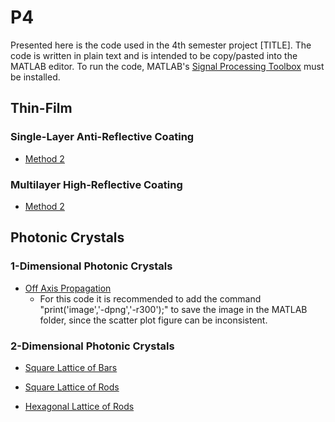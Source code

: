 # P4
Presented here is the code used in the 4th semester project [TITLE]. The code is written in plain text and is intended to be copy/pasted into the MATLAB editor. To run the code, MATLAB's [Signal Processing Toolbox](https://se.mathworks.com/products/signal.html) must be installed.


## Thin-Film
### Single-Layer Anti-Reflective Coating
* [Method 2](https://github.com/5-321/P4/blob/main/Thin-Film/Single-Layer/Method%202)
### Multilayer High-Reflective Coating
* [Method 2](https://github.com/5-321/P4/blob/main/Thin-Film/Multilayer/Method%202)


## Photonic Crystals
### 1-Dimensional Photonic Crystals
* [Off Axis Propagation](https://github.com/5-321/P4/blob/main/1D%20Photonic%20Crystals/Off%20Axis%20Propagation)
  * For this code it is recommended to add the command "print('image','-dpng','-r300');" to save the image in the MATLAB folder, since the scatter plot figure can be inconsistent.
### 2-Dimensional Photonic Crystals
* [Square Lattice of Bars](https://github.com/5-321/P4/blob/main/2D%20Photonic%20Crystals/Square%20Lattice%20of%20Bars)

* [Square Lattice of Rods](https://github.com/5-321/P4/blob/main/2D%20Photonic%20Crystals/Square%20Lattice%20of%20Rods)

* [Hexagonal Lattice of Rods](https://github.com/5-321/P4/blob/main/2D%20Photonic%20Crystals/Hexagonal%20Lattice%20of%20Rods)

